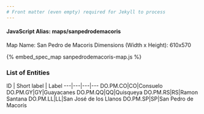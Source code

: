 ```yaml
---
# Front matter (even empty) required for Jekyll to process
---
```


#### JavaScript Alias: maps/sanpedrodemacoris

Map Name: San Pedro de Macoris
Dimensions (Width x Height): 610x570



{% embed_spec_map sanpedrodemacoris-map.js %}

### List of Entities

ID | Short label | Label
---|---|---|---
DO.PM.CO|CO|Consuelo
DO.PM.GY|GY|Guayacanes
DO.PM.QQ|QQ|Quisqueya
DO.PM.RS|RS|Ramon Santana
DO.PM.LL|LL|San José de los Llanos
DO.PM.SP|SP|San Pedro de Macorís